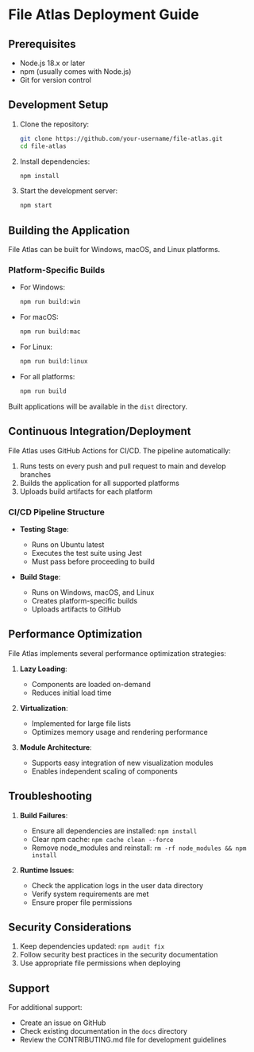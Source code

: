 # File Atlas Deployment Guide

## Prerequisites
- Node.js 18.x or later
- npm (usually comes with Node.js)
- Git for version control

## Development Setup
1. Clone the repository:
   ```bash
   git clone https://github.com/your-username/file-atlas.git
   cd file-atlas
   ```

2. Install dependencies:
   ```bash
   npm install
   ```

3. Start the development server:
   ```bash
   npm start
   ```

## Building the Application

File Atlas can be built for Windows, macOS, and Linux platforms.

### Platform-Specific Builds

- For Windows:
  ```bash
  npm run build:win
  ```

- For macOS:
  ```bash
  npm run build:mac
  ```

- For Linux:
  ```bash
  npm run build:linux
  ```

- For all platforms:
  ```bash
  npm run build
  ```

Built applications will be available in the `dist` directory.

## Continuous Integration/Deployment

File Atlas uses GitHub Actions for CI/CD. The pipeline automatically:

1. Runs tests on every push and pull request to main and develop branches
2. Builds the application for all supported platforms
3. Uploads build artifacts for each platform

### CI/CD Pipeline Structure

- **Testing Stage**:
  - Runs on Ubuntu latest
  - Executes the test suite using Jest
  - Must pass before proceeding to build

- **Build Stage**:
  - Runs on Windows, macOS, and Linux
  - Creates platform-specific builds
  - Uploads artifacts to GitHub

## Performance Optimization

File Atlas implements several performance optimization strategies:

1. **Lazy Loading**:
   - Components are loaded on-demand
   - Reduces initial load time

2. **Virtualization**:
   - Implemented for large file lists
   - Optimizes memory usage and rendering performance

3. **Module Architecture**:
   - Supports easy integration of new visualization modules
   - Enables independent scaling of components

## Troubleshooting

1. **Build Failures**:
   - Ensure all dependencies are installed: `npm install`
   - Clear npm cache: `npm cache clean --force`
   - Remove node_modules and reinstall: `rm -rf node_modules && npm install`

2. **Runtime Issues**:
   - Check the application logs in the user data directory
   - Verify system requirements are met
   - Ensure proper file permissions

## Security Considerations

1. Keep dependencies updated: `npm audit fix`
2. Follow security best practices in the security documentation
3. Use appropriate file permissions when deploying

## Support

For additional support:
- Create an issue on GitHub
- Check existing documentation in the `docs` directory
- Review the CONTRIBUTING.md file for development guidelines